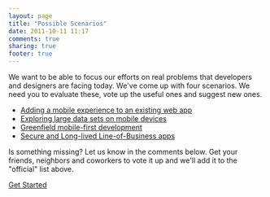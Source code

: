 ```yaml
---
layout: page
title: "Possible Scenarios"
date: 2011-10-11 11:17
comments: true
sharing: true
footer: true
---
```


We want to be able to focus our efforts on real problems that developers and designers are facing today. We've come up with four scenarios. We need you to evaluate these, vote up the useful ones and suggest new ones.

* [Adding a mobile experience to an existing web app](/scenarios/extending-existing-apps.html)
* [Exploring large data sets on mobile devices](/scenarios/exploring-large-data-sets.html)
* [Greenfield mobile-first development](/scenarios/greenfield-mobile-first.html)
* [Secure and Long-lived Line-of-Business apps](/scenarios/line-of-business.html)

Is something missing? Let us know in the comments below. Get your friends, neighbors and coworkers to vote it up and we'll add it to the "official" list above.

<a rel="next" href="/scenarios/extending-existing-apps.html">Get Started</a>